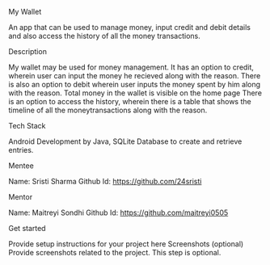 My Wallet

An app that can be used to manage money, input credit and debit details and also access the history of all the money transactions.


Description

My wallet may be used for money management. 
It has an option to credit, wherein user can input the money he recieved along with the reason. 
There is also an option to debit wherein user inputs the money spent by him along with the reason.
Total money in the wallet is visible on the home page
There is an option to access the history, wherein there is a table that shows the timeline of all the moneytransactions along with the reason.

Tech Stack

Android Development by Java, SQLite Database to create and retrieve entries.

Mentee

Name: Sristi Sharma 
Github Id: https://github.com/24sristi

Mentor

Name: Maitreyi Sondhi
Github Id: https://github.com/maitreyi0505

Get started

Provide setup instructions for your project here
Screenshots (optional)
Provide screenshots related to the project. This step is optional.

